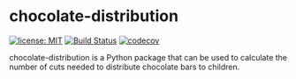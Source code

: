 # chocolate-distribution

[![license: MIT](https://img.shields.io/badge/License-MIT-yellow.svg)](https://github.com/avramidis/sodecl/blob/master/LICENSE)
[![Build Status](https://travis-ci.org/avramidis/chocolate-distribution.svg?branch=master)](https://travis-ci.org/avramidis/chocolate-distribution)
[![codecov](https://codecov.io/gh/avramidis/chocolate-distribution/branch/master/graph/badge.svg)](https://codecov.io/gh/avramidis/chocolate-distribution)

chocolate-distribution is a Python package that can be used to calculate the number of cuts needed to distribute chocolate bars to children.
